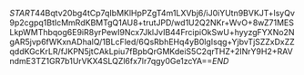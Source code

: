 $START$44Bqtv20bg4tCp7qIbMKlHpPZgT4m1LXVbj6/iJ0iYUtn9BVKJT+lsyQv9p2cgpq1BtIcMmRdKBMTgQ1AU8+trutJPD/wd1U2Q2NKr+WvO+8wZ71MESLkpWMThbqog6E9iR8yrPewI9Ncx7JklJvIB44FrcipiOkSwU+hyyzgFYXNo2NgAR5jvp6fWKxnADhalQ/1BLcFled/6QsRbhEHq4yB0lgIsqg+YjbvTjSZZxDxZZqddKGcKrLR/fJKPN5jtCAkLpiu7fBpbQrGMKdeiS5C2qrTHZ+2INrY9H2+RAVndmE3TZ1GR7b1UrVKX4SLQZl6fx7lr7qgy0Ge1zcYA==$END$
